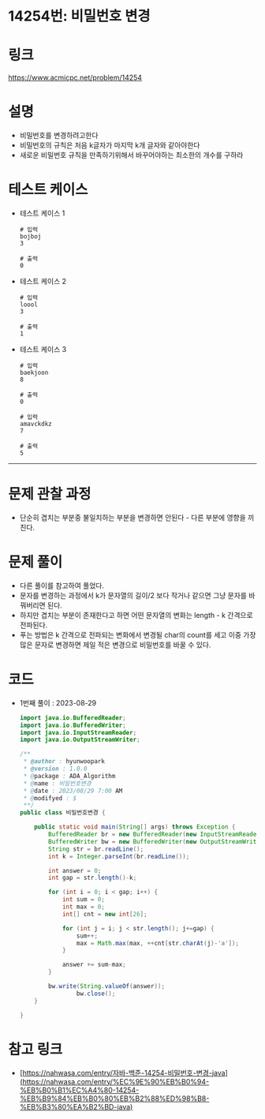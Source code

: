 # 14254번: 비밀번호 변경

# 링크

https://www.acmicpc.net/problem/14254

# **설명**

- 비밀번호를 변경하려고한다
- 비밀번호의 규칙은 처음 k글자가 마지막 k개 글자와 같아야한다
- 새로운 비밀번호 규칙을 만족하기위해서 바꾸어야하는 최소한의 개수를 구하라

# 테스트 케이스

- 테스트 케이스 1

    ```
    # 입력
    bojboj
    3
    
    # 출력
    0
    ```

- 테스트 케이스 2

    ```
    # 입력
    loool
    3
    
    # 출력
    1
    ```

- 테스트 케이스 3

    ```
    # 입력
    baekjoon
    8
    
    # 출력
    0
    ```

    ```
    # 입력
    amavckdkz
    7
    
    # 출력
    5
    ```


---

# **문제 관찰 과정**

- 단순히 겹치는 부분중 불일치하는 부분을 변경하면 안된다 - 다른 부분에 영향을 끼친다.

# **문제 풀이**

- 다른 풀이를 참고하여 풀었다.
- 문자를 변경하는 과정에서 k가 문자열의 길이/2 보다 작거나 같으면 그냥 문자를 바꿔버리면 된다.
- 하지만 겹치는 부분이 존재한다고 하면 어떤 문자열의 변화는 length - k 간격으로 전파된다.
- 푸는 방법은 k 간격으로 전파되는 변화에서 변경될 char의 count를 세고 이중 가장 많은 문자로 변경하면 제일 적은 변경으로 비밀번호를 바꿀 수 있다.

# **코드**

- 1번째 풀이 : 2023-08-29

    ```java
    import java.io.BufferedReader;
    import java.io.BufferedWriter;
    import java.io.InputStreamReader;
    import java.io.OutputStreamWriter;
    
    /**
     * @author : hyunwoopark
     * @version : 1.0.0
     * @package : ADA_Algorithm
     * @name : 비밀번호변경
     * @date : 2023/08/29 7:00 AM
     * @modifyed : $
     **/
    public class 비밀번호변경 {
    
        public static void main(String[] args) throws Exception {
            BufferedReader br = new BufferedReader(new InputStreamReader(System.in));
            BufferedWriter bw = new BufferedWriter(new OutputStreamWriter(System.out    ));
            String str = br.readLine();
            int k = Integer.parseInt(br.readLine());
    
            int answer = 0;
            int gap = str.length()-k;
    
            for (int i = 0; i < gap; i++) {
                int sum = 0;
                int max = 0;
                int[] cnt = new int[26];
    
                for (int j = i; j < str.length(); j+=gap) {
                    sum++;
                    max = Math.max(max, ++cnt[str.charAt(j)-'a']);
                }
    
                answer += sum-max;
            }
    
            bw.write(String.valueOf(answer));
    				bw.close();
        }
    
    }
    ```


# 참고 링크

- [https://nahwasa.com/entry/자바-백준-14254-비밀번호-변경-java](https://nahwasa.com/entry/%EC%9E%90%EB%B0%94-%EB%B0%B1%EC%A4%80-14254-%EB%B9%84%EB%B0%80%EB%B2%88%ED%98%B8-%EB%B3%80%EA%B2%BD-java)